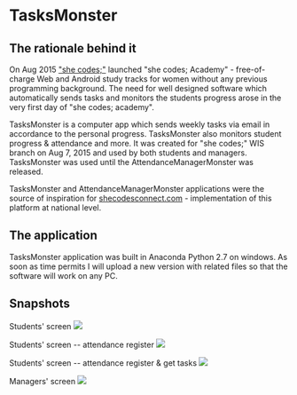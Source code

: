 # TasksMonster
## The rationale behind it
On Aug 2015 ["she codes;"](http://www.she-codes.org/) launched "she codes; Academy" - free-of-charge Web and Android study tracks for women without any previous programming background. The need for well designed software which automatically sends tasks and monitors the students progress arose in the very first day of "she codes; academy".

TasksMonster is a computer app which sends weekly tasks via email in accordance to the personal progress. TasksMonster also monitors student progress &amp; attendance and more. It was created for "she codes;" WIS branch on Aug 7, 2015 and used by both students and managers. TasksMonster was used until the AttendanceManagerMonster was released. 

TasksMonster and AttendanceManagerMonster applications were the source of inspiration for [shecodesconnect.com](https://shecodesconnect.com/) - implementation of this platform at national level.

## The application
TasksMonster application was built in Anaconda Python 2.7 on windows. 
As soon as time permits I will upload a new version with related files so that the software will work on any PC.

## Snapshots
Students' screen
![](https://cloud.githubusercontent.com/assets/17408143/21891200/1c5d8e02-d8da-11e6-97f2-2483942371c2.png)

Students' screen -- attendance register
![](https://cloud.githubusercontent.com/assets/17408143/21891230/4705ef32-d8da-11e6-9e0a-63c74f63885f.png)

Students' screen -- attendance register & get tasks
![](https://cloud.githubusercontent.com/assets/17408143/21891223/3e546eb8-d8da-11e6-9238-8022f6027496.png)

Managers' screen
![](https://cloud.githubusercontent.com/assets/17408143/21891459/839dce1e-d8db-11e6-91c4-62c6da17c2de.PNG)
